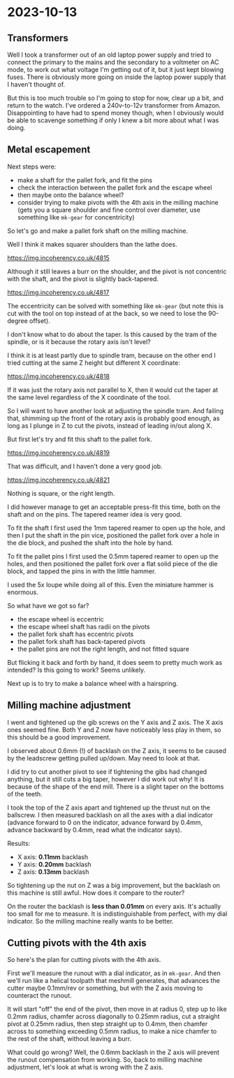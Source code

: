 # 2023-10-13

## Transformers

Well I took a transformer out of an old laptop power supply and tried to connect the primary to the mains and the secondary
to a voltmeter on AC mode, to work out what voltage I'm getting out of it, but it just kept blowing fuses. There is obviously
more going on inside the laptop power supply that I haven't thought of.

But this is too much trouble so I'm going to stop for now, clear up a bit, and return to the watch. I've ordered a 240v-to-12v
transformer from Amazon. Disappointing to have had to spend money though, when I obviously would be able to scavenge something
if only I knew a bit more about what I was doing.

## Metal escapement

Next steps were:

* make a shaft for the pallet fork, and fit the pins
* check the interaction between the pallet fork and the escape wheel
* then maybe onto the balance wheel?
* consider trying to make pivots with the 4th axis in the milling machine (gets you a square shoulder and fine control over diameter, use something like `mk-gear` for concentricity)

So let's go and make a pallet fork shaft on the milling machine.

Well I think it makes squarer shoulders than the lathe does.

https://img.incoherency.co.uk/4815

Although it still leaves a burr on the shoulder, and the pivot is not concentric with the shaft, and the pivot is slightly back-tapered.

https://img.incoherency.co.uk/4817

The eccentricity can be solved with something like `mk-gear` (but note this is cut with the tool on top instead of at the back, so we
need to lose the 90-degree offset).

I don't know what to do about the taper. Is this caused by the tram of the spindle, or is it because the rotary axis isn't level?

I think it is at least partly due to spindle tram, because on the other end I tried cutting at the same Z height but different X
coordinate:

https://img.incoherency.co.uk/4818

If it was just the rotary axis not parallel to X, then it would cut the taper at the same level regardless of the X coordinate of the tool.

So I will want to have another look at adjusting the spindle tram. And failing that, shimming up the front of the rotary axis is probably good
enough, as long as I plunge in Z to cut the pivots, instead of leading in/out along X.

But first let's try and fit this shaft to the pallet fork.

https://img.incoherency.co.uk/4819

That was difficult, and I haven't done a very good job.

https://img.incoherency.co.uk/4821

Nothing is square, or the right length.

I did however manage to get an acceptable press-fit this time, both on the shaft and on the pins. The tapered reamer
idea is very good.

To fit the shaft I first used the 1mm tapered reamer to open up the hole, and then I put the shaft in the pin vice, positioned
the pallet fork over a hole in the die block, and pushed the shaft into the hole by hand.

To fit the pallet pins I first used the 0.5mm tapered reamer to open up the holes, and then positioned the pallet fork over a flat
solid piece of the die block, and tapped the pins in with the little hammer.

I used the 5x loupe while doing all of this. Even the miniature hammer is enormous.

So what have we got so far?

* the escape wheel is eccentric
* the escape wheel shaft has radii on the pivots
* the pallet fork shaft has eccentric pivots
* the pallet fork shaft has back-tapered pivots
* the pallet pins are not the right length, and not fitted square

But flicking it back and forth by hand, it does seem to pretty much work as intended? Is this going to work? Seems unlikely.

Next up is to try to make a balance wheel with a hairspring.

## Milling machine adjustment

I went and tightened up the gib screws on the Y axis and Z axis. The X axis ones seemed fine. Both Y and Z now have noticeably
less play in them, so this should be a good improvement.

I observed about 0.6mm (!) of backlash on the Z axis, it seems to be caused by the leadscrew getting pulled up/down. May need
to look at that.

I did try to cut another pivot to see if tightening the gibs had changed anything, but it still cuts a big taper, however I did
work out why! It is because of the shape of the end mill. There is a slight taper on the bottoms of the teeth.

I took the top of the Z axis apart and tightened up the thrust nut on the ballscrew. I then measured backlash on all the
axes with a dial indicator (advance forward to 0 on the indicator, advance forward by 0.4mm, advance backward by 0.4mm, read
what the indicator says).

Results:

* X axis: **0.11mm** backlash
* Y axis: **0.20mm** backlash
* Z axis: **0.13mm** backlash

So tightening up the nut on Z was a big improvement, but the backlash on this machine is still awful. How does it
compare to the router?

On the router the backlash is **less than 0.01mm** on every axis. It's actually too small for me to measure. It is
indistinguishable from perfect, with my dial indicator. So the milling machine really wants to be better.

## Cutting pivots with the 4th axis

So here's the plan for cutting pivots with the 4th axis.

First we'll measure the runout with a dial indicator, as in `mk-gear`. And then we'll run like a helical toolpath
that meshmill generates, that advances the cutter maybe 0.1mm/rev or something, but with the Z axis moving to
counteract the runout.

It will start "off" the end of the pivot, then move in at radius 0, step up to like 0.2mm radius, chamfer across
diagonally to 0.25mm radius, cut a straight pivot at 0.25mm radius, then step straight up to 0.4mm, then chamfer across
to something exceeding 0.5mm radius, to make a nice chamfer to the rest of the shaft, without leaving a burr.

What could go wrong? Well, the 0.6mm backlash in the Z axis will prevent the runout compensation from working. So, back
to milling machine adjustment, let's look at what is wrong with the Z axis.
